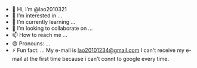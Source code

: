 - 👋 Hi, I’m @lao2010321
- 👀 I’m interested in ...
- 🌱 I’m currently learning ...
- 💞️ I’m looking to collaborate on ...
- 📫 How to reach me ...
- 😄 Pronouns: ...
- ⚡ Fun fact: ...
  My e-mail is lao20101234@gmail.com
  I can't receive my e-mail at the first time because i can't connt to google every time.
<!---
lao2010321/lao2010321 is a ✨ special ✨ repository because its `README.md` (this file) appears on your GitHub profile.
You can click the Preview link to take a look at your changes.
--->
